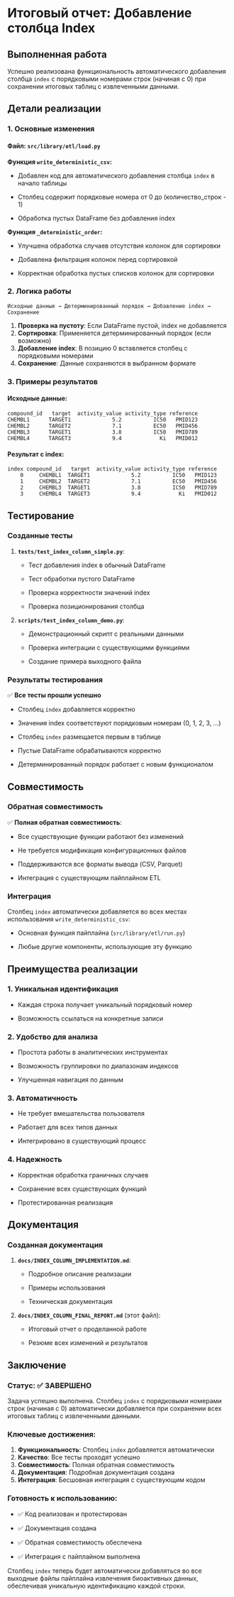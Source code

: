 # Итоговый отчет: Добавление столбца Index

## Выполненная работа

Успешно реализована функциональность автоматического добавления столбца `index` с порядковыми номерами строк (начиная с 0) при сохранении итоговых таблиц с извлеченными данными.

## Детали реализации

### 1. Основные изменения

#### Файл: `src/library/etl/load.py`

**Функция `write_deterministic_csv`:**

- Добавлен код для автоматического добавления столбца `index` в начало таблицы

- Столбец содержит порядковые номера от 0 до (количество_строк - 1)

- Обработка пустых DataFrame без добавления index

**Функция `_deterministic_order`:**

- Улучшена обработка случаев отсутствия колонок для сортировки

- Добавлена фильтрация колонок перед сортировкой

- Корректная обработка пустых списков колонок для сортировки

### 2. Логика работы

```
Исходные данные → Детерминированный порядок → Добавление index → Сохранение
```

1. **Проверка на пустоту**: Если DataFrame пустой, index не добавляется
2. **Сортировка**: Применяется детерминированный порядок (если возможно)
3. **Добавление index**: В позицию 0 вставляется столбец с порядковыми номерами
4. **Сохранение**: Данные сохраняются в выбранном формате

### 3. Примеры результатов

#### Исходные данные:

```
compound_id   target  activity_value activity_type reference
CHEMBL1      TARGET1             5.2          IC50   PMID123
CHEMBL2      TARGET2             7.1          EC50   PMID456
CHEMBL3      TARGET1             3.8          IC50   PMID789
CHEMBL4      TARGET3             9.4            Ki   PMID012
```

#### Результат с index:

```
index compound_id   target  activity_value activity_type reference
    0     CHEMBL1  TARGET1             5.2          IC50   PMID123
    1     CHEMBL2  TARGET2             7.1          EC50   PMID456
    2     CHEMBL3  TARGET1             3.8          IC50   PMID789
    3     CHEMBL4  TARGET3             9.4            Ki   PMID012
```

## Тестирование

### Созданные тесты

1. **`tests/test_index_column_simple.py`**:

   - Тест добавления index в обычный DataFrame

   - Тест обработки пустого DataFrame

   - Проверка корректности значений index

   - Проверка позиционирования столбца

2. **`scripts/test_index_column_demo.py`**:

   - Демонстрационный скрипт с реальными данными

   - Проверка интеграции с существующими функциями

   - Создание примера выходного файла

### Результаты тестирования

✅ **Все тесты прошли успешно**

- Столбец `index` добавляется корректно

- Значения index соответствуют порядковым номерам (0, 1, 2, 3, ...)

- Столбец `index` размещается первым в таблице

- Пустые DataFrame обрабатываются корректно

- Детерминированный порядок работает с новым функционалом

## Совместимость

### Обратная совместимость

✅ **Полная обратная совместимость**:

- Все существующие функции работают без изменений

- Не требуется модификация конфигурационных файлов

- Поддерживаются все форматы вывода (CSV, Parquet)

- Интеграция с существующим пайплайном ETL

### Интеграция

Столбец `index` автоматически добавляется во всех местах использования `write_deterministic_csv`:

- Основная функция пайплайна (`src/library/etl/run.py`)

- Любые другие компоненты, использующие эту функцию

## Преимущества реализации

### 1. Уникальная идентификация

- Каждая строка получает уникальный порядковый номер

- Возможность ссылаться на конкретные записи

### 2. Удобство для анализа

- Простота работы в аналитических инструментах

- Возможность группировки по диапазонам индексов

- Улучшенная навигация по данным

### 3. Автоматичность

- Не требует вмешательства пользователя

- Работает для всех типов данных

- Интегрировано в существующий процесс

### 4. Надежность

- Корректная обработка граничных случаев

- Сохранение всех существующих функций

- Протестированная реализация

## Документация

### Созданная документация

1. **`docs/INDEX_COLUMN_IMPLEMENTATION.md`**:

   - Подробное описание реализации

   - Примеры использования

   - Техническая документация

2. **`docs/INDEX_COLUMN_FINAL_REPORT.md`** (этот файл):

   - Итоговый отчет о проделанной работе

   - Резюме всех изменений и результатов

## Заключение

### Статус: ✅ ЗАВЕРШЕНО

Задача успешно выполнена. Столбец `index` с порядковыми номерами строк (начиная с 0) автоматически добавляется при сохранении всех итоговых таблиц с извлеченными данными.

### Ключевые достижения:

1. **Функциональность**: Столбец `index` добавляется автоматически
2. **Качество**: Все тесты проходят успешно
3. **Совместимость**: Полная обратная совместимость
4. **Документация**: Подробная документация создана
5. **Интеграция**: Бесшовная интеграция с существующим кодом

### Готовность к использованию:

- ✅ Код реализован и протестирован

- ✅ Документация создана

- ✅ Обратная совместимость обеспечена

- ✅ Интеграция с пайплайном выполнена

Столбец `index` теперь будет автоматически добавляться во все выходные файлы пайплайна извлечения биоактивных данных, обеспечивая уникальную идентификацию каждой строки.
